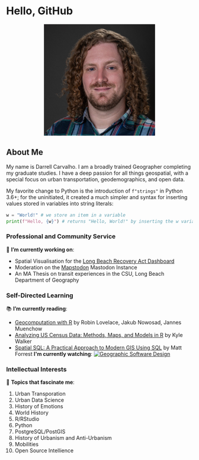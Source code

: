 # Hello, GitHub
<p align="center">
 <img src="./headshot.jpeg" height="300">
</p>

## About Me
My name is Darrell Carvalho. I am a broadly trained Geographer completing my graduate studies. I have a deep passion for all things geospatial, with a special focus on urban transportation, geodemographics, and open data.

My favorite change to Python is the introduction of `f"strings"` in Python 3.6+; for the uninitiated, it created a much simpler and syntax for inserting values stored in variables into string literals:
```python
w = "World!" # we store an item in a variable
print(f"Hello, {w}") # returns "Hello, World!" by inserting the w variable into the string
```

### Professional and Community Service
🔭 **I’m currently working on**:
* Spatial Visualisation for the [Long Beach Recovery Act Dashboard](https://longbeach.gov/recovery/reporting-data/)
* Moderation on the [Mapstodon](https://mapstodon.space/) Mastodon Instance
* An MA Thesis on transit experiences in the CSU, Long Beach Department of Geography
### Self-Directed Learning
📚 **I’m currently reading**:
* [Geocomputation with R](https://r.geocompx.org/) by Robin Lovelace, Jakub Nowosad, Jannes Muenchow
* [Analyzing US Census Data: Methods, Maps, and Models in R](https://walker-data.com/census-r/index.html) by Kyle Walker
* [Spatial SQL: A Practical Approach to Modern GIS Using SQL](https://locatepress.com/book/spatial-sql) by Matt Forrest
**I'm currently watching**:
[![Geographic Software Design](https://img.youtube.com/vi/fr1Fz-XViIE/maxresdefault.jpg)](https://youtu.be/fr1Fz-XViIE)
### Intellectual Interests
💭 **Topics that fascinate me**:
 1. Urban Transporation
 2. Urban Data Science
 3. History of Emotions
 4. World History
 5. R/RStudio
 6. Python
 7. PostgreSQL/PostGIS
 8. History of Urbanism and Anti-Urbanism
 9. Mobilities
 10. Open Source Intellience
